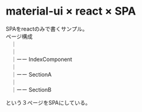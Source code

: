 # material-ui × react × SPA

SPAをreactのみで書くサンプル。  
ページ構成  
　｜  
　｜  
　｜ーー IndexComponent  
　｜  
　｜ーー SectionA  
　｜  
　｜ーー SectionB  

という３ページをSPAにしている。
